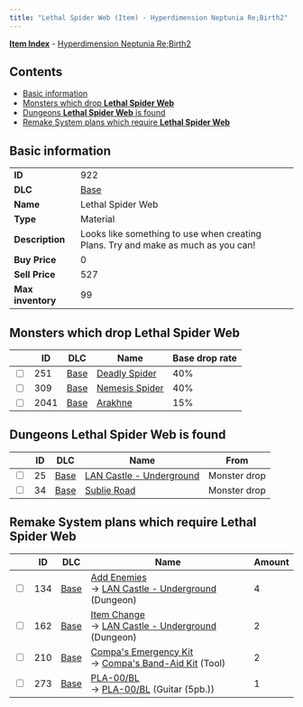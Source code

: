 ```yaml
---
title: "Lethal Spider Web (Item) - Hyperdimension Neptunia Re;Birth2"
---
```


[**Item Index**](/neptunia/rb2/item/index.html) - [Hyperdimension Neptunia Re;Birth2](/neptunia/rb2)

## Contents

- [Basic information](#basic-information)
- [Monsters which drop **Lethal Spider Web**](#monsters-which-drop-lethal-spider-web)
- [Dungeons **Lethal Spider Web** is found](#dungeons-lethal-spider-web-is-found)
- [Remake System plans which require **Lethal Spider Web**](#remake-system-plans-which-require-lethal-spider-web)

## Basic information

|   |   |
| -- | -- |
| **ID** | 922 |
| **DLC** | [Base](/neptunia/rb2/dlc/0-base.html) |
| **Name** | Lethal Spider Web |
| **Type** | Material |
| **Description** | Looks like something to use when creating Plans. Try and make as much as you can! |
| **Buy Price** | 0 |
| **Sell Price** | 527 |
| **Max inventory** | 99 |

## Monsters which drop **Lethal Spider Web**

|    | ID | DLC | Name | Base drop rate |
| -- | -- | --- | ---- | -------------- |
| <input type="checkbox" id="rb2-monster-0-251" class="trackbox" /> | 251 | [Base](/neptunia/rb2/dlc/0-base.html) | [Deadly Spider](/neptunia/rb2/monster/0-251-deadly-spider.html) | 40% |
| <input type="checkbox" id="rb2-monster-0-309" class="trackbox" /> | 309 | [Base](/neptunia/rb2/dlc/0-base.html) | [Nemesis Spider](/neptunia/rb2/monster/0-309-nemesis-spider.html) | 40% |
| <input type="checkbox" id="rb2-monster-0-2041" class="trackbox" /> | 2041 | [Base](/neptunia/rb2/dlc/0-base.html) | [Arakhne](/neptunia/rb2/monster/0-2041-arakhne.html) | 15% |

## Dungeons **Lethal Spider Web** is found

|    | ID | DLC | Name | From |
| -- | -- | --- | ---- | ---- |
| <input type="checkbox" id="rb2-dungeon-0-25" class="trackbox" /> | 25 | [Base](/neptunia/rb2/dlc/0-base.html) | [LAN Castle - Underground](/neptunia/rb2/dungeon/0-25-lan-castle-underground.html) | Monster drop |
| <input type="checkbox" id="rb2-dungeon-0-34" class="trackbox" /> | 34 | [Base](/neptunia/rb2/dlc/0-base.html) | [Sublie Road](/neptunia/rb2/dungeon/0-34-sublie-road.html) | Monster drop |

## Remake System plans which require **Lethal Spider Web**

|    | ID | DLC | Name | Amount |
| -- | -- | --- | ---- | ------ |
| <input type="checkbox" id="rb2-remake-0-134" class="trackbox" /> | 134 | [Base](/neptunia/rb2/dlc/0-base.html) | [Add Enemies](/neptunia/rb2/remake/0-134-add-enemies.html)<br />→ [LAN Castle - Underground](/neptunia/rb2/dungeon/0-25-lan-castle-underground.html) (Dungeon) | 4 |
| <input type="checkbox" id="rb2-remake-0-162" class="trackbox" /> | 162 | [Base](/neptunia/rb2/dlc/0-base.html) | [Item Change](/neptunia/rb2/remake/0-162-item-change.html)<br />→ [LAN Castle - Underground](/neptunia/rb2/dungeon/0-25-lan-castle-underground.html) (Dungeon) | 2 |
| <input type="checkbox" id="rb2-remake-0-210" class="trackbox" /> | 210 | [Base](/neptunia/rb2/dlc/0-base.html) | [Compa's Emergency Kit](/neptunia/rb2/remake/0-210-compas-emergency-kit.html)<br />→ [Compa's Band-Aid Kit](/neptunia/rb2/item/0-12-compas-band-aid-kit.html) (Tool) | 2 |
| <input type="checkbox" id="rb2-remake-0-273" class="trackbox" /> | 273 | [Base](/neptunia/rb2/dlc/0-base.html) | [PLA-00/BL](/neptunia/rb2/remake/0-273-pla-00-bl.html)<br />→ [PLA-00/BL](/neptunia/rb2/item/0-1318-pla-00-bl.html) (Guitar (5pb.)) | 1 |